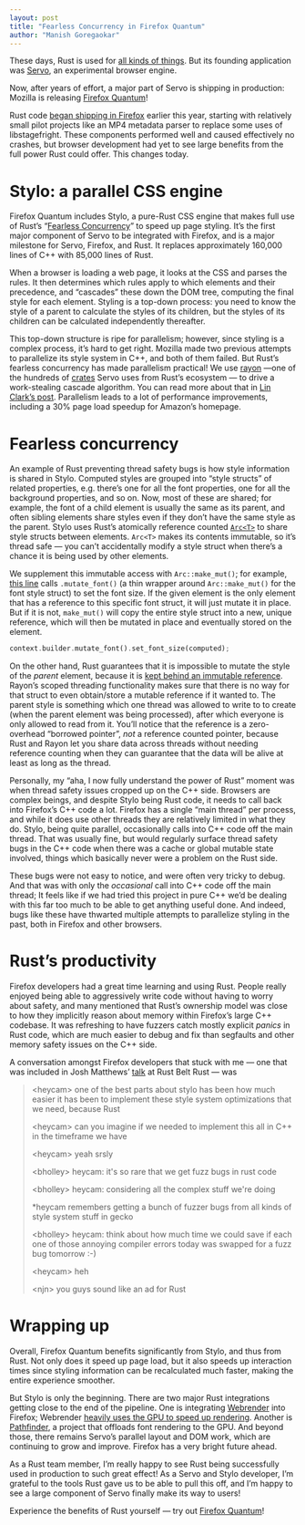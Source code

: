 ```yaml
---
layout: post
title: "Fearless Concurrency in Firefox Quantum"
author: "Manish Goregaokar"
---
```


These days, Rust is used for [all kinds of things][friends]. But its founding application was
[Servo], an experimental browser engine. 

Now, after years of effort, a major part of Servo is shipping in production: Mozilla is releasing [Firefox Quantum][quantum]!

Rust code [began shipping in Firefox][hacks-rust] earlier this year, starting with relatively small
pilot projects like an MP4 metadata parser to replace some uses of libstagefright. These components
performed well and caused effectively no crashes, but browser development had yet to see large
benefits from the full power Rust could offer. This changes today.

# Stylo: a parallel CSS engine

Firefox Quantum includes Stylo, a pure-Rust CSS engine that makes full use of Rust’s
“[Fearless Concurrency][fearless]” to speed up page styling. It’s the first major component of Servo to be
integrated with Firefox, and is a major milestone for Servo, Firefox, and Rust. It replaces
approximately 160,000 lines of C++ with 85,000 lines of Rust.

When a browser is loading a web page, it looks at the CSS and parses the rules. It then determines
which rules apply to which elements and their precedence, and “cascades” these down the DOM tree,
computing the final style for each element. Styling is a top-down process: you need to know the
style of a parent to calculate the styles of its children, but the styles of its children can be
calculated independently thereafter.

This top-down structure is ripe for parallelism; however, since styling is a complex process, it’s
hard to get right. Mozilla made two previous attempts to parallelize its style system in C++, and
both of them failed. But Rust’s fearless concurrency has made parallelism practical! We use [rayon]
—one of the hundreds of [crates] Servo uses from Rust’s ecosystem — to drive a work-stealing cascade
algorithm. You can read more about that in [Lin Clark’s post][lin-blog]. Parallelism leads to a lot
of performance improvements, including a 30% page load speedup for Amazon’s homepage.

# Fearless concurrency

An example of Rust preventing thread safety bugs is how style information is shared in Stylo.
Computed styles are grouped into “style structs” of related properties, e.g. there’s one for all the
font properties, one for all the background properties, and so on. Now, most of these are shared;
for example, the font of a child element is usually the same as its parent, and often sibling
elements share styles even if they don’t have the same style as the parent. Stylo uses Rust’s
atomically reference counted [`Arc<T>`][arc] to share style structs between elements.  `Arc<T>`
makes its contents immutable, so it’s thread safe — you can’t accidentally modify a style struct
when there’s a chance it is being used by other elements.

We supplement this immutable access with `Arc::make_mut()`;  for example, [this line][font-mutate]
calls `.mutate_font()` (a thin wrapper around `Arc::make_mut()` for the font style struct) to set
the font size. If the given element is the only element that has a reference to this specific font
struct, it will just mutate it in place. But if it is not, `make_mut()` will copy the entire style
struct into a new, unique reference, which will then be mutated in place and eventually stored on
the element.

```rust
context.builder.mutate_font().set_font_size(computed);
```

On the other hand, Rust guarantees that it is impossible to mutate the style of the *parent*
element, because it is [kept behind an immutable reference][inherited-style]. Rayon’s scoped
threading functionality makes sure that there is no way for that struct to even obtain/store a
mutable reference if it wanted to. The parent style is something which one thread was allowed to
write to to create (when the parent element was being processed), after which everyone is only
allowed to read from it. You’ll notice that the reference is a zero-overhead “borrowed pointer”,
*not* a reference counted pointer, because Rust and Rayon let you share data across threads without
needing reference counting when they can guarantee that the data will be alive at least as long as
the thread.

Personally, my “aha, I now fully understand the power of Rust” moment was when thread safety issues
cropped up on the C++ side. Browsers are complex beings, and despite Stylo being Rust code, it needs
to call back into Firefox’s C++ code a lot. Firefox has a single “main thread” per process, and
while it does use other threads they are relatively limited in what they do. Stylo, being quite
parallel, occasionally calls into C++ code off the main thread. That was usually fine, but would
regularly surface thread safety bugs in the C++ code when there was a cache or global mutable state
involved, things which basically never were a problem on the Rust side.

These bugs were not easy to notice, and were often very tricky to debug. And that was with only the
*occasional* call into C++ code off the main thread; It feels like if we had tried this project in
pure C++ we’d be dealing with this far too much to be able to get anything useful done. And indeed,
bugs like these have thwarted multiple attempts to parallelize styling in the past, both in Firefox
and other browsers.

# Rust’s productivity

Firefox developers had a great time learning and using Rust. People really enjoyed being able to
aggressively write code without having to worry about safety, and many mentioned that Rust’s
ownership model was close to how they implicitly reason about memory within Firefox’s large C++
codebase. It was refreshing to have fuzzers catch mostly explicit *panics* in Rust code, which are
much easier to debug and fix than segfaults and other memory safety issues on the C++ side.

A conversation amongst Firefox developers that stuck with me — one that was included in Josh
Matthews’ [talk][talk-rbr] at Rust Belt Rust — was


> \<heycam\> one of the best parts about stylo has been how much easier it has been to implement these style system optimizations that we need, because Rust
> 
> \<heycam\> can you imagine if we needed to implement this all in C++ in the timeframe we have
> 
> \<heycam\> yeah srsly
> 
> \<bholley\> heycam: it's so rare that we get fuzz bugs in rust code
> 
> \<bholley\> heycam: considering all the complex stuff we're doing
> 
> \*heycam remembers getting a bunch of fuzzer bugs from all kinds of style system stuff in gecko
> 
> \<bholley\> heycam: think about how much time we could save if each one of those annoying compiler errors today was swapped for a fuzz bug tomorrow :-)
> 
> \<heycam\> heh
> 
> \<njn\> you guys sound like an ad for Rust
> 


# Wrapping up

Overall, Firefox Quantum benefits significantly from Stylo, and thus from Rust. Not only does it
speed up page load, but it also speeds up interaction times since styling information can be
recalculated much faster, making the entire experience smoother.

But Stylo is only the beginning. There are two major Rust integrations  getting close to the end of
the pipeline. One is integrating [Webrender] into Firefox; Webrender
[heavily uses the GPU to speed up rendering][hacks-wr]. Another is [Pathfinder],
a project that offloads font rendering to the GPU.
And beyond those, there remains Servo’s parallel layout and DOM work, which are continuing to grow
and improve. Firefox has a very bright future ahead.

As a Rust team member, I’m really happy to see Rust being successfully used in production to such
great effect! As a Servo and Stylo developer, I’m grateful to the tools Rust gave us to be able to
pull this off, and I’m happy to see a large component of Servo finally make its way to users!

Experience the benefits of Rust yourself — try out [Firefox Quantum][quantum]!


 [quantum]: https://www.mozilla.org/en-US/firefox/quantum/
 [friends]: https://www.rust-lang.org/friends.html
 [crates]: http://crates.io/
 [blog-web]: https://blog.rust-lang.org/2017/07/05/Rust-Roadmap-Update.html#rust-should-be-well-equipped-for-writing-robust-servers
 [hacks-rust]: https://hacks.mozilla.org/2016/07/shipping-rust-in-firefox/
 [Servo]: https://servo.org/
 [fearless]: http://blog.rust-lang.org/2015/04/10/Fearless-Concurrency.html
 [Webrender]: https://github.com/servo/webrender/
 [Pathfinder]: https://github.com/pcwalton/pathfinder
 [hacks-wr]: https://hacks.mozilla.org/2017/10/the-whole-web-at-maximum-fps-how-webrender-gets-rid-of-jank/
 [rayon]: https://crates.io/crates/rayon
 [lin-blog]: https://hacks.mozilla.org/2017/08/inside-a-super-fast-css-engine-quantum-css-aka-stylo/
 [talk-rbr]: https://www.joshmatthews.net/rbr17
 [font-mutate]: https://github.com/servo/servo/blob/657b2339a1e68f3a9c4525f35db023d3f149ffac/components/style/values/computed/font.rs#L182
 [inherited-style]: https://github.com/servo/servo/blob/657b2339a1e68f3a9c4525f35db023d3f149ffac/components/style/properties/properties.mako.rs#L2623-L2627
 [arc]: https://doc.rust-lang.org/std/sync/struct.Arc.html

